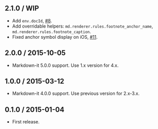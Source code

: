 2.1.0 / WIP
------------------

- Add `env.docId`, [#8](https://github.com/markdown-it/markdown-it-footnote/pull/8).
- Add overridable helpers: `md.renderer.rules.footnote_anchor_name`, `md.renderer.rules.footnote_caption`.
- Fixed anchor symbol display on iOS, [#11](https://github.com/markdown-it/markdown-it-footnote/pull/11).


2.0.0 / 2015-10-05
------------------

- Markdown-it 5.0.0 support. Use 1.x version for 4.x.


1.0.0 / 2015-03-12
------------------

- Markdown-it 4.0.0 support. Use previous version for 2.x-3.x.


0.1.0 / 2015-01-04
------------------

- First release.
